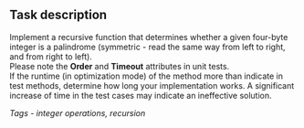 ## Task description ##

Implement a recursive function that determines whether a given four-byte integer is a palindrome (symmetric - read the same way from left to right, and from right to left).   
Please note the **Order** and **Timeout** attributes in unit tests.    
If the runtime (in optimization mode) of the method more than indicate in test methods, determine how long your implementation works. A significant increase of time in the test cases may indicate an ineffective solution.

*Tags - integer operations, recursion*
